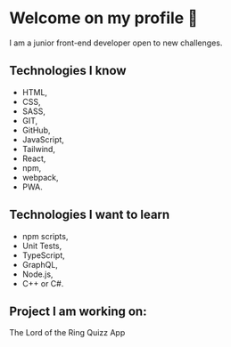 # Welcome on my profile 👋

I am a junior front-end developer open to new challenges.

## Technologies I know

- HTML,
- CSS,
- SASS,
- GIT,
- GitHub,
- JavaScript,
- Tailwind,
- React,
- npm,
- webpack,
- PWA.

## Technologies I want to learn

- npm scripts,
- Unit Tests,
- TypeScript,
- GraphQL,
- Node.js,
- C++ or C#.

## Project I am working on:

The Lord of the Ring Quizz App
